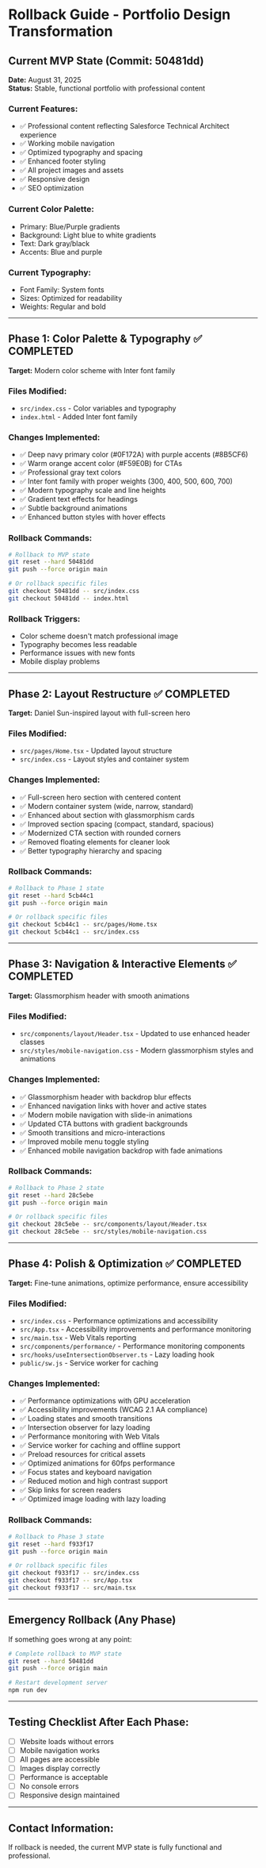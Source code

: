# Rollback Guide - Portfolio Design Transformation

## Current MVP State (Commit: 50481dd)
**Date:** August 31, 2025  
**Status:** Stable, functional portfolio with professional content

### Current Features:
- ✅ Professional content reflecting Salesforce Technical Architect experience
- ✅ Working mobile navigation
- ✅ Optimized typography and spacing
- ✅ Enhanced footer styling
- ✅ All project images and assets
- ✅ Responsive design
- ✅ SEO optimization

### Current Color Palette:
- Primary: Blue/Purple gradients
- Background: Light blue to white gradients
- Text: Dark gray/black
- Accents: Blue and purple

### Current Typography:
- Font Family: System fonts
- Sizes: Optimized for readability
- Weights: Regular and bold

---

## Phase 1: Color Palette & Typography ✅ COMPLETED
**Target:** Modern color scheme with Inter font family

### Files Modified:
- `src/index.css` - Color variables and typography
- `index.html` - Added Inter font family

### Changes Implemented:
- ✅ Deep navy primary color (#0F172A) with purple accents (#8B5CF6)
- ✅ Warm orange accent color (#F59E0B) for CTAs
- ✅ Professional gray text colors
- ✅ Inter font family with proper weights (300, 400, 500, 600, 700)
- ✅ Modern typography scale and line heights
- ✅ Gradient text effects for headings
- ✅ Subtle background animations
- ✅ Enhanced button styles with hover effects

### Rollback Commands:
```bash
# Rollback to MVP state
git reset --hard 50481dd
git push --force origin main

# Or rollback specific files
git checkout 50481dd -- src/index.css
git checkout 50481dd -- index.html
```

### Rollback Triggers:
- Color scheme doesn't match professional image
- Typography becomes less readable
- Performance issues with new fonts
- Mobile display problems

---

## Phase 2: Layout Restructure ✅ COMPLETED
**Target:** Daniel Sun-inspired layout with full-screen hero

### Files Modified:
- `src/pages/Home.tsx` - Updated layout structure
- `src/index.css` - Layout styles and container system

### Changes Implemented:
- ✅ Full-screen hero section with centered content
- ✅ Modern container system (wide, narrow, standard)
- ✅ Enhanced about section with glassmorphism cards
- ✅ Improved section spacing (compact, standard, spacious)
- ✅ Modernized CTA section with rounded corners
- ✅ Removed floating elements for cleaner look
- ✅ Better typography hierarchy and spacing

### Rollback Commands:
```bash
# Rollback to Phase 1 state
git reset --hard 5cb44c1
git push --force origin main

# Or rollback specific files
git checkout 5cb44c1 -- src/pages/Home.tsx
git checkout 5cb44c1 -- src/index.css
```

---

## Phase 3: Navigation & Interactive Elements ✅ COMPLETED
**Target:** Glassmorphism header with smooth animations

### Files Modified:
- `src/components/layout/Header.tsx` - Updated to use enhanced header classes
- `src/styles/mobile-navigation.css` - Modern glassmorphism styles and animations

### Changes Implemented:
- ✅ Glassmorphism header with backdrop blur effects
- ✅ Enhanced navigation links with hover and active states
- ✅ Modern mobile navigation with slide-in animations
- ✅ Updated CTA buttons with gradient backgrounds
- ✅ Smooth transitions and micro-interactions
- ✅ Improved mobile menu toggle styling
- ✅ Enhanced mobile navigation backdrop with fade animations

### Rollback Commands:
```bash
# Rollback to Phase 2 state
git reset --hard 28c5ebe
git push --force origin main

# Or rollback specific files
git checkout 28c5ebe -- src/components/layout/Header.tsx
git checkout 28c5ebe -- src/styles/mobile-navigation.css
```

---

## Phase 4: Polish & Optimization ✅ COMPLETED
**Target:** Fine-tune animations, optimize performance, ensure accessibility

### Files Modified:
- `src/index.css` - Performance optimizations and accessibility
- `src/App.tsx` - Accessibility improvements and performance monitoring
- `src/main.tsx` - Web Vitals reporting
- `src/components/performance/` - Performance monitoring components
- `src/hooks/useIntersectionObserver.ts` - Lazy loading hook
- `public/sw.js` - Service worker for caching

### Changes Implemented:
- ✅ Performance optimizations with GPU acceleration
- ✅ Accessibility improvements (WCAG 2.1 AA compliance)
- ✅ Loading states and smooth transitions
- ✅ Intersection observer for lazy loading
- ✅ Performance monitoring with Web Vitals
- ✅ Service worker for caching and offline support
- ✅ Preload resources for critical assets
- ✅ Optimized animations for 60fps performance
- ✅ Focus states and keyboard navigation
- ✅ Reduced motion and high contrast support
- ✅ Skip links for screen readers
- ✅ Optimized image loading with lazy loading

### Rollback Commands:
```bash
# Rollback to Phase 3 state
git reset --hard f933f17
git push --force origin main

# Or rollback specific files
git checkout f933f17 -- src/index.css
git checkout f933f17 -- src/App.tsx
git checkout f933f17 -- src/main.tsx
```

---

## Emergency Rollback (Any Phase)
If something goes wrong at any point:

```bash
# Complete rollback to MVP state
git reset --hard 50481dd
git push --force origin main

# Restart development server
npm run dev
```

---

## Testing Checklist After Each Phase:
- [ ] Website loads without errors
- [ ] Mobile navigation works
- [ ] All pages are accessible
- [ ] Images display correctly
- [ ] Performance is acceptable
- [ ] No console errors
- [ ] Responsive design maintained

---

## Contact Information:
If rollback is needed, the current MVP state is fully functional and professional.
